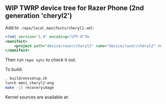 ## WIP TWRP device tree for Razer Phone (2nd generation 'cheryl2')

Add to `.repo/local_manifests/cheryl2.xml`:

```xml
<?xml version="1.0" encoding="UTF-8"?>
<manifest>
	<project path="device/razer/cheryl2" name="device/razer/cheryl2" remote="translucentfocus" revision="android-8.1" />
</manifest>
```

Then run `repo sync` to check it out.

To build:

```sh
. build/envsetup.sh
lunch omni_cheryl2-eng
make -j5 recoveryimage
```

Kernel sources are available at: 
